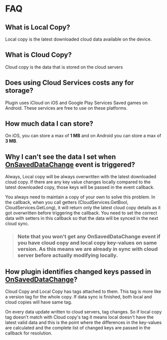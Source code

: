 # FAQ

## What is Local Copy?

Local copy is the latest downloaded cloud data available on the device.

## What is Cloud Copy?

Cloud copy is the data that is stored on the cloud servers

## Does using Cloud Services costs any for storage?

Plugin uses iCloud on iOS and Google Play Services Saved games on Android. These services are free to use on these platforms.

## How much data I can store?

On iOS, you can store a max of **1 MB** and on Android you can store a max of **3 MB**.



## Why I can't see the data I set when [OnSavedDataChange](usage.md#register-for-events) event is triggered?

Always, Local copy will be always overwritten with the latest downloaded cloud copy. If there are any key value changes locally compared to the latest downloaded copy, those keys will be passed in the event callback.

You always need to maintain a copy of your own to solve this problem. In the callback, when you call getters (CloudServices.GetBool, CloudServices.GetLong), it will return only the latest cloud copy details as it got overwritten before triggering the callback. You need to set the correct data with setters in this callback so that the data will be synced in the next cloud sync.

> ### Note that you won't get any OnSavedDataChange event if you have cloud copy and local copy key-values on same version. As this means we are already in sync with cloud server before actually modifying locally.

## How plugin identifies changed keys passed in [OnSavedDataChange](usage.md#register-for-events)?

Cloud Copy and Local Copy has tags attached to them. This tag is more like a version tag for the whole copy. If data sync is finished, both local and cloud copies will have same tag.

On every data update written to cloud servers, tag changes. So if local copy tag doesn't match with Cloud copy's tag it means local doesn't have the latest valid data and this is the point where the differences in the key-values are calculated and the complete list of changed keys are passed in the callback for resolution.


